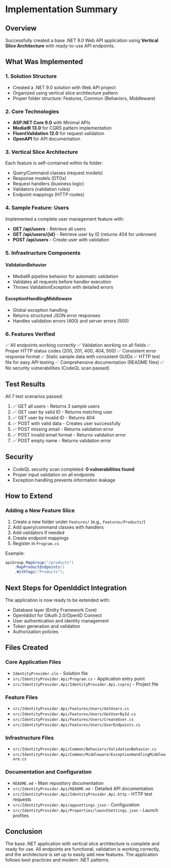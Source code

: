 # Implementation Summary

## Overview
Successfully created a base .NET 9.0 Web API application using **Vertical Slice Architecture** with ready-to-use API endpoints.

## What Was Implemented

### 1. Solution Structure
- Created a .NET 9.0 solution with Web API project
- Organized using vertical slice architecture pattern
- Proper folder structure: Features, Common (Behaviors, Middleware)

### 2. Core Technologies
- **ASP.NET Core 9.0** with Minimal APIs
- **MediatR 13.0** for CQRS pattern implementation
- **FluentValidation 12.0** for request validation
- **OpenAPI** for API documentation

### 3. Vertical Slice Architecture
Each feature is self-contained within its folder:
- Query/Command classes (request models)
- Response models (DTOs)
- Request handlers (business logic)
- Validators (validation rules)
- Endpoint mappings (HTTP routes)

### 4. Sample Feature: Users
Implemented a complete user management feature with:
- **GET /api/users** - Retrieve all users
- **GET /api/users/{id}** - Retrieve user by ID (returns 404 for unknown)
- **POST /api/users** - Create user with validation

### 5. Infrastructure Components

#### ValidationBehavior
- MediatR pipeline behavior for automatic validation
- Validates all requests before handler execution
- Throws ValidationException with detailed errors

#### ExceptionHandlingMiddleware
- Global exception handling
- Returns structured JSON error responses
- Handles validation errors (400) and server errors (500)

### 6. Features Verified

✅ All endpoints working correctly
✅ Validation working on all fields
✅ Proper HTTP status codes (200, 201, 400, 404, 500)
✅ Consistent error response format
✅ Static sample data with consistent GUIDs
✅ HTTP test file for easy API testing
✅ Comprehensive documentation (README files)
✅ No security vulnerabilities (CodeQL scan passed)

## Test Results

All 7 test scenarios passed:
1. ✅ GET all users - Returns 3 sample users
2. ✅ GET user by valid ID - Returns matching user
3. ✅ GET user by invalid ID - Returns 404
4. ✅ POST with valid data - Creates user successfully
5. ✅ POST missing email - Returns validation error
6. ✅ POST invalid email format - Returns validation error
7. ✅ POST empty name - Returns validation error

## Security

- CodeQL security scan completed: **0 vulnerabilities found**
- Proper input validation on all endpoints
- Exception handling prevents information leakage

## How to Extend

### Adding a New Feature Slice

1. Create a new folder under `Features/` (e.g., `Features/Products/`)
2. Add query/command classes with handlers
3. Add validators if needed
4. Create endpoint mappings
5. Register in `Program.cs`

Example:
```csharp
apiGroup.MapGroup("/products")
    .MapProductEndpoints()
    .WithTags("Products");
```

## Next Steps for OpenIddict Integration

The application is now ready to be extended with:
- Database layer (Entity Framework Core)
- OpenIddict for OAuth 2.0/OpenID Connect
- User authentication and identity management
- Token generation and validation
- Authorization policies

## Files Created

### Core Application Files
- `IdentityProvider.sln` - Solution file
- `src/IdentityProvider.Api/Program.cs` - Application entry point
- `src/IdentityProvider.Api/IdentityProvider.Api.csproj` - Project file

### Feature Files
- `src/IdentityProvider.Api/Features/Users/GetUsers.cs`
- `src/IdentityProvider.Api/Features/Users/GetUserById.cs`
- `src/IdentityProvider.Api/Features/Users/CreateUser.cs`
- `src/IdentityProvider.Api/Features/Users/UserEndpoints.cs`

### Infrastructure Files
- `src/IdentityProvider.Api/Common/Behaviors/ValidationBehavior.cs`
- `src/IdentityProvider.Api/Common/Middleware/ExceptionHandlingMiddleware.cs`

### Documentation and Configuration
- `README.md` - Main repository documentation
- `src/IdentityProvider.Api/README.md` - Detailed API documentation
- `src/IdentityProvider.Api/IdentityProvider.Api.http` - HTTP test requests
- `src/IdentityProvider.Api/appsettings.json` - Configuration
- `src/IdentityProvider.Api/Properties/launchSettings.json` - Launch profiles

## Conclusion

The base .NET application with vertical slice architecture is complete and ready for use. All endpoints are functional, validation is working correctly, and the architecture is set up to easily add new features. The application follows best practices and modern .NET patterns.
